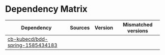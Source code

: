# Dependency Matrix

Dependency | Sources | Version | Mismatched versions
---------- | ------- | ------- | -------------------
[cb-kubecd/bdd-spring-1585434183](https://github.com/cb-kubecd/bdd-spring-1585434183.git) |  | []() | 
